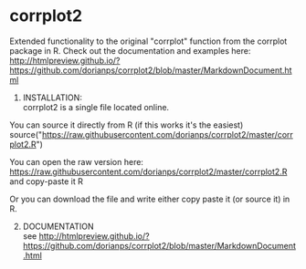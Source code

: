 corrplot2
=========

Extended functionality to the original "corrplot" function from the corrplot package in R. Check out the documentation and examples here:  
http://htmlpreview.github.io/?https://github.com/dorianps/corrplot2/blob/master/MarkdownDocument.html


1. INSTALLATION:  
corrplot2 is a single file located online.  
  
You can source it directly from R (if this works it's the easiest)  
source("https://raw.githubusercontent.com/dorianps/corrplot2/master/corrplot2.R")  
  
You can open the raw version here:  
https://raw.githubusercontent.com/dorianps/corrplot2/master/corrplot2.R  
and copy-paste it R  
  
Or you can download the file and write either copy paste it (or source it) in R.  

2. DOCUMENTATION  
see http://htmlpreview.github.io/?https://github.com/dorianps/corrplot2/blob/master/MarkdownDocument.html
